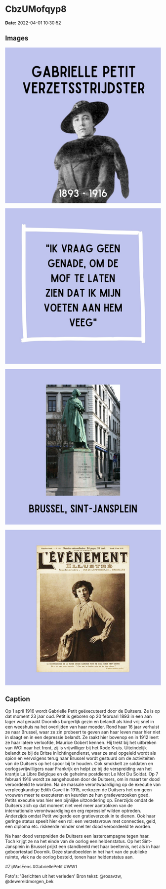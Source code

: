 # CbzUMofqyp8

**Date:** 2022-04-01 10:30:52

## Images

![Image](../images/CbzUMofqyp8_0.jpg)

![Image](../images/CbzUMofqyp8_1.jpg)

![Image](../images/CbzUMofqyp8_2.jpg)

![Image](../images/CbzUMofqyp8_3.jpg)

## Caption

Op 1 april 1916 wordt Gabrielle Petit geëxecuteerd door de Duitsers. Ze is op dat moment 23 jaar oud. Petit is geboren op 20 februari 1893 in een aan lager wal geraakt Doorniks burgerlijk gezin en belandt als kind vrij snel in een weeshuis na het overlijden van haar moeder. Rond haar 16 jaar verhuist ze naar Brussel, waar ze zin probeert te geven aan haar leven maar hier niet in slaagt en in een depressie belandt. Ze raakt hier bovenop en in 1912 leert ze haar latere verloofde, Maurice Gobert kennen. Hij trekt bij het uitbreken van WOI naar het front, zij is vrijwilliger bij het Rode Kruis. Uiteindelijk belandt ze bij de Britse inlichtingendienst, waar ze snel opgeleid wordt als spion en vervolgens terug naar Brussel wordt gestuurd om de activiteiten van de Duitsers op het spoor bij te houden. Ook smokkelt ze soldaten en oorlogsvrijwilligers naar Frankrijk en helpt ze bij de verspreiding van het krantje La Libre Belgique en de geheime postdienst Le Mot Du Soldat. Op 7 februari 1916 wordt ze aangehouden door de Duitsers, om in maart ter dood veroordeeld te worden. Na de massale verontwaardiging op de executie van verpleegkundige Edith Cavell in 1915, verkozen de Duitsers het om geen vrouwen meer te executeren en keurden ze hun gratieverzoeken goed. Petits executie was hier een pijnlijke uitzondering op. Enerzijds omdat de Duitsers zich op dat moment niet veel meer aantrokken van de internationale verontwaardiging en erg repressief wilden optreden. Anderzijds omdat Petit weigerde een gratieverzoek in te dienen. Ook haar geringe status speelt hier een rol: een verzetsvrouw met connecties, geld, een diploma etc. riskeerde minder snel ter dood veroordeeld te worden. 

Na haar dood verspreiden de Duitsers een lastercampagne tegen haar. Toch krijgt ze na het einde van de oorlog een heldenstatus. Op het Sint-Jansplein in Brussel prijkt een standbeeld met haar beeltenis, net als in haar geboortestad Doornik. Deze standbeelden in het hart van de publieke ruimte, vlak na de oorlog besteld, tonen haar heldenstatus aan.

#ZijWasEens #GabriellePetit #WW1

Foto's: 'Berichten uit het verleden'
Bron tekst: @rosavzw, @dewereldmorgen_bek

